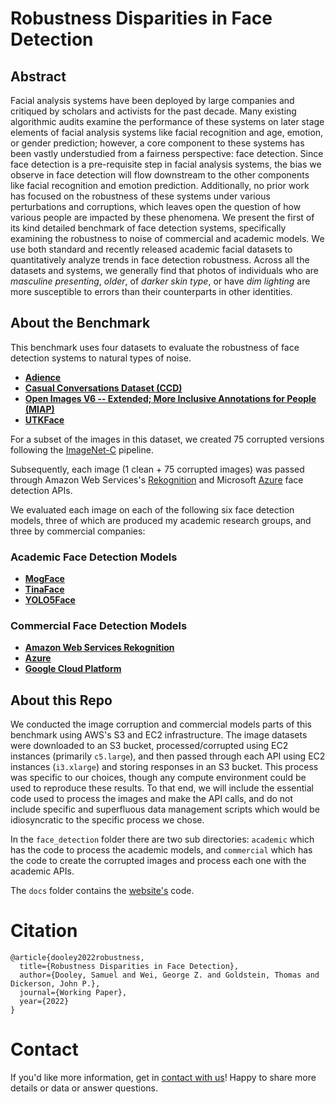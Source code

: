 # Robustness Disparities in Face Detection

## Abstract

Facial analysis systems have been deployed by large companies and critiqued by scholars and activists for the past decade. Many existing algorithmic audits examine the performance of these systems on later stage elements of facial analysis systems like facial recognition and age, emotion, or gender prediction; however, a core component to these systems has been vastly understudied from a fairness perspective: face detection. Since face detection is a pre-requisite step in facial analysis systems, the bias we observe in face detection will flow downstream to the other components like facial recognition and emotion prediction. Additionally, no prior work has focused on the robustness of these systems under various perturbations and corruptions, which leaves open the question of how various people are impacted by these phenomena. We present the first of its kind detailed benchmark of face detection systems, specifically examining the robustness to noise of commercial and academic models. We use both standard and recently released academic facial datasets to quantitatively analyze trends in face detection robustness. Across all the datasets and systems, we generally find that photos of individuals who are _masculine presenting_, _older_, of _darker skin type_, or have _dim lighting_ are more susceptible to errors than their counterparts in other identities.

## About the Benchmark

This benchmark uses four datasets to evaluate the robustness of face detection systems to natural types of noise.

- **[Adience](https://talhassner.github.io/home/projects/Adience/Adience-data.html)**
- **[Casual Conversations Dataset (CCD)](https://ai.facebook.com/datasets/casual-conversations-dataset/)**
- **[Open Images V6 -- Extended; More Inclusive Annotations for People (MIAP)](https://storage.googleapis.com/openimages/web/extended.html)**
- **[UTKFace](https://susanqq.github.io/UTKFace/)**

For a subset of the images in this dataset, we created 75 corrupted versions following the [ImageNet-C](https://github.com/hendrycks/robustness) pipeline.

Subsequently, each image (1 clean + 75 corrupted images) was passed through Amazon Web Services's [Rekognition](https://docs.aws.amazon.com/rekognition/latest/dg/API_DetectFaces.html) and Microsoft [Azure](https://westus.dev.cognitive.microsoft.com/docs/services/563879b61984550e40cbbe8d/operations/563879b61984550f30395236) face detection APIs.

We evaluated each image on each of the following six face detection models, three of which are produced my academic research groups, and three by commercial companies:

### Academic Face Detection Models

- **[MogFace](https://openaccess.thecvf.com/content/CVPR2022/papers/Liu_MogFace_Towards_a_Deeper_Appreciation_on_Face_Detection_CVPR_2022_paper.pdf)**
- **[TinaFace](https://arxiv.org/pdf/2011.13183.pdf)**
- **[YOLO5Face](https://arxiv.org/pdf/2105.12931?ref=https://githubhelp.com)**

### Commercial Face Detection Models

- **[Amazon Web Services Rekognition](https://docs.aws.amazon.com/rekognition/latest/dg/faces.html)**
- **[Azure](https://docs.microsoft.com/en-us/azure/cognitive-services/computer-vision/concept-face-detection)**
- **[Google Cloud Platform](https://cloud.google.com/vision/docs/detecting-faces)**

## About this Repo

We conducted the image corruption and commercial models parts of this benchmark using AWS's S3 and EC2 infrastructure. The image datasets were downloaded to an S3 bucket, processed/corrupted using EC2 instances (primarily `c5.large`), and then passed through each API using EC2 instances (`i3.xlarge`) and storing responses in an S3 bucket. This process was specific to our choices, though any compute environment could be used to reproduce these results. To that end, we will include the essential code used to process the images and make the API calls, and do not include specific and superfluous data management scripts which would be idiosyncratic to the specific process we chose.

In the `face_detection` folder there are two sub directories: `academic` which has the code to process the academic models, and `commercial` which has the code to create the corrupted images and process each one with the academic APIs.

The `docs` folder contains the [website's](https://dooleys.github.io/robustness) code.

# Citation

```
@article{dooley2022robustness,
  title={Robustness Disparities in Face Detection},
  author={Dooley, Samuel and Wei, George Z. and Goldstein, Thomas and Dickerson, John P.},
  journal={Working Paper},
  year={2022}
}
```

# Contact

If you'd like more information, get in [contact with us](mailto:sdooley1@cs.umd.edu)! Happy to share more details or data or answer questions.
